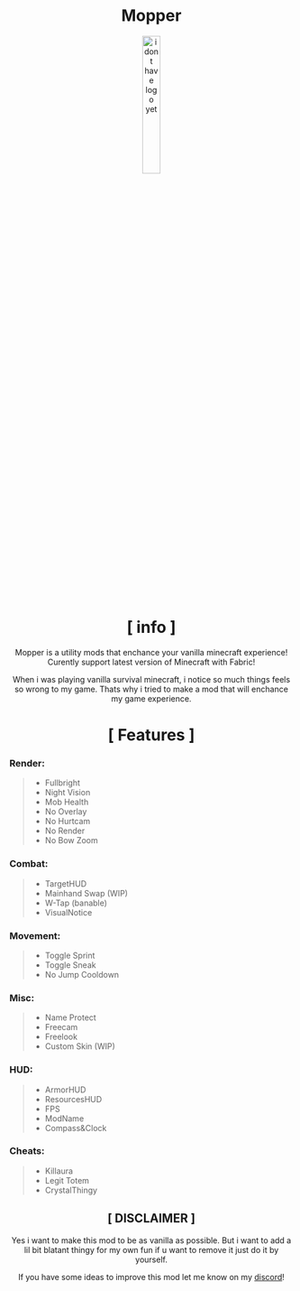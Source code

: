 <div align="center">
  
# Mopper
<img src="https://bigrat.monster/media/bigrat.jxl" alt="i dont have logo yet" width="25%" />
<br> <br>

# [ info ]
Mopper is a utility mods that enchance your vanilla minecraft experience! Curently support latest version of Minecraft with Fabric!

When i was playing vanilla survival minecraft, i notice so much things feels so wrong to my game. Thats why i tried to make a mod that will enchance my game experience.

# [ Features ]

</div>

### Render:
>- Fullbright
>- Night Vision
>- Mob Health
>- No Overlay
>- No Hurtcam
>- No Render
>- No Bow Zoom

### Combat:
>- TargetHUD
>- Mainhand Swap (WIP)
>- W-Tap (banable)
>- VisualNotice

### Movement:
>- Toggle Sprint
>- Toggle Sneak
>- No Jump Cooldown

### Misc: 
>- Name Protect
>- Freecam
>- Freelook
>- Custom Skin (WIP)

### HUD:
>- ArmorHUD
>- ResourcesHUD
>- FPS
>- ModName
>- Compass&Clock

### Cheats:
>- Killaura
>- Legit Totem
>- CrystalThingy

<div align="center">
  
## [ DISCLAIMER ]
Yes i want to make this mod to be as vanilla as possible. But i want to add a lil bit blatant thingy for my own fun if u want to remove it just do it by yourself.

If you have some ideas to improve this mod let me know on my <a href="discordapp.com/users/715114698953064529/">discord</a>!
</div>



